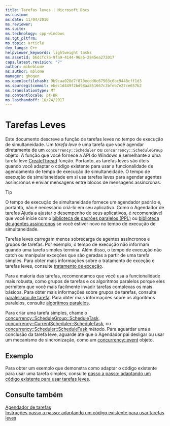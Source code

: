 ```yaml
---
title: Tarefas leves | Microsoft Docs
ms.custom: 
ms.date: 11/04/2016
ms.reviewer: 
ms.suite: 
ms.technology: cpp-windows
ms.tgt_pltfrm: 
ms.topic: article
dev_langs: C++
helpviewer_keywords: lightweight tasks
ms.assetid: b6dcfc7a-9fa9-4144-96a6-2845ea272017
caps.latest.revision: "7"
author: mikeblome
ms.author: mblome
manager: ghogen
ms.openlocfilehash: 9b9caa028d7f870ecdd6c67503c6bc9448cff1d3
ms.sourcegitcommit: ebec1d449f2bd98aa851667c2bfeb7e27ce657b2
ms.translationtype: MT
ms.contentlocale: pt-BR
ms.lasthandoff: 10/24/2017
---
```

# <a name="lightweight-tasks"></a>Tarefas Leves
Este documento descreve a função de tarefas leves no tempo de execução de simultaneidade. Um *tarefa leve* é uma tarefa que você agendar diretamente de um `concurrency::Scheduler` ou `concurrency::ScheduleGroup` objeto. A função que você fornece a API do Windows é semelhante a uma tarefa leve [CreateThread](http://msdn.microsoft.com/library/windows/desktop/ms682453) função. Portanto, as tarefas leves são úteis quando você adaptar o código existente para usar a funcionalidade de agendamento de tempo de execução de simultaneidade. O tempo de execução de simultaneidade em si usa tarefas leves para agendar agentes assíncronos e enviar mensagens entre blocos de mensagens assíncronas.  
  
> [!TIP]
>  O tempo de execução de simultaneidade fornece um agendador padrão e, portanto, não é necessário criá-lo em seu aplicativo. Como o Agendador de tarefas Ajuda a ajustar o desempenho de seus aplicativos, é recomendável que você inicie com o [biblioteca de padrões paralelos (PPL)](../../parallel/concrt/parallel-patterns-library-ppl.md) ou [biblioteca de agentes assíncronos](../../parallel/concrt/asynchronous-agents-library.md) se você estiver novo no tempo de execução de simultaneidade.  
  
 Tarefas leves carregam menos sobrecarga de agentes assíncronos e grupos de tarefas. Por exemplo, o tempo de execução não informam quando uma tarefa simples termina. Além disso, o tempo de execução não catch ou manipular exceções que são geradas a partir de uma tarefa simples. Para obter mais informações sobre o tratamento de exceção e tarefas leves, consulte [tratamento de exceção](../../parallel/concrt/exception-handling-in-the-concurrency-runtime.md).  
  
 Para a maioria das tarefas, recomendamos que você usa a funcionalidade mais robusta, como grupos de tarefas e os algoritmos paralelos porque eles permitem que você mais facilmente invadir tarefas complexas os mais básicos. Para obter mais informações sobre grupos de tarefas, consulte [paralelismo de tarefa](../../parallel/concrt/task-parallelism-concurrency-runtime.md). Para obter mais informações sobre os algoritmos paralelos, consulte [algoritmos paralelos](../../parallel/concrt/parallel-algorithms.md).  
  
 Para criar uma tarefa simples, chame o [concurrency::ScheduleGroup::ScheduleTask](reference/schedulegroup-class.md#scheduletask), [concurrency::CurrentScheduler::ScheduleTask](reference/currentscheduler-class.md#scheduletask), ou [concurrency::Scheduler::ScheduleTask ](reference/scheduler-class.md#scheduletask) método. Para aguardar uma a conclusão da tarefa leve, aguarde até que o Agendador pai desligar ou usar um mecanismo de sincronização, como um [concurrency::event](../../parallel/concrt/reference/event-class.md) objeto.  
  
## <a name="example"></a>Exemplo  
 Para obter um exemplo que demonstra como adaptar o código existente para usar uma tarefa simples, consulte [passo a passo: adaptando um código existente para usar tarefas leves](../../parallel/concrt/walkthrough-adapting-existing-code-to-use-lightweight-tasks.md).  
  
## <a name="see-also"></a>Consulte também  
 [Agendador de tarefas](../../parallel/concrt/task-scheduler-concurrency-runtime.md)   
 [Instruções passo a passo: adaptando um código existente para usar tarefas leves](../../parallel/concrt/walkthrough-adapting-existing-code-to-use-lightweight-tasks.md)

